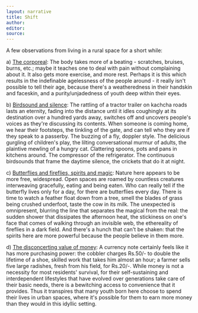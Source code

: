 ```yaml
---
layout: narrative
title: Shift
author:
editor: 
source:
---
```


A few observations from living in a rural space for a short while:

a) <ins>The corporeal</ins>: The body takes more of a beating - scratches, bruises, burns, etc.; maybe it teaches one to deal with pain without complaining about it. It also gets more exercise, and more rest. Perhaps it is this which results in the indefinable agelessness of the people around - it really isn't possible to tell their age, because there's a weatheredness in their handskin and faceskin, and a purity/unjadedness of youth deep within their eyes. 

b) <ins>Birdsound and silence</ins>: The rattling of a tractor trailer on kachcha roads lasts an eternity, fading into the distance until it idles coughingly at its destination over a hundred yards away, switches off and uncovers people's voices as they're discussing its contents. When someone is coming home, we hear their footsteps, the tinkling of the gate, and can tell who they are if they speak to a passerby. The buzzing of a fly, doppler style. The delicious gurgling of children's play, the lilting conversational murmur of adults, the plaintive mewling of a hungry cat. Clattering spoons, pots and pans in kitchens around. The compressor of the refrigerator.  The continuous birdsounds that frame the daytime silence, the crickets that do it at night.

c) <ins>Butterflies and fireflies, spirits and magic</ins>: Nature here appears to be more free, widespread. Open spaces are roamed by countless creatures interweaving gracefully, eating and being eaten. Who can really tell if the butterfly lives only for a day, for there are butterflies every day. There is time to watch a feather float down from a tree, smell the blades of grass being crushed underfoot, taste the cow in its milk. The unexpected is omnipresent, blurring the line that separates the magical from the real: the sudden shower that dissipates the afternoon heat, the stickiness on one's face that comes of walking through an invisible web, the ethereality of fireflies in a dark field. And there's a hunch that can't be shaken: that the spirits here are more powerful because the people believe in them more. 

d) <ins>The disconcerting value of money</ins>: A currency note certainly feels like it has more purchasing power: the cobbler charges Rs.50/- to double the lifetime of a shoe, skilled work that takes him almost an hour; a farmer sells five large radishes, fresh from his field, for Rs.20/-. While money is not a necessity for most residents' survival, for their self-sustaining and interdependent lifestyles that have evolved over generations take care of their basic needs, there is a bewitching access to convenience that it provides. Thus it transpires that many youth born here choose to spend their lives in urban spaces, where it's possible for them to earn more money than they would in this idyllic setting.
